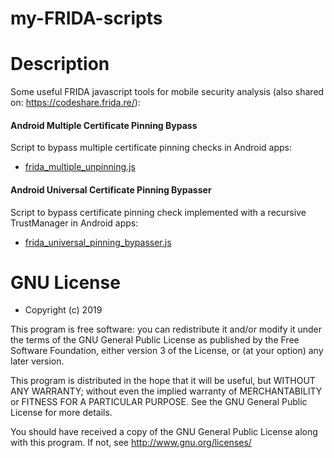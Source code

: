 # my-FRIDA-scripts


# Description
Some useful FRIDA javascript tools for mobile security analysis (also shared on: <https://codeshare.frida.re/>):

#### Android Multiple Certificate Pinning Bypass
Script to bypass multiple certificate pinning checks in Android apps: 
*  [frida_multiple_unpinning.js](<https://gist.github.com/akabe1/5632cbc1cd49f0237cbd0a93bc8e4452>)

#### Android Universal Certificate Pinning Bypasser
Script to bypass certificate pinning check implemented with a recursive TrustManager in Android apps:
* [frida_universal_pinning_bypasser.js](<https://gist.github.com/akabe1/ac6029bf2315c6d95ff2ad00fb7be1fc>)



# GNU License
- Copyright (c) 2019

This program is free software: you can redistribute it and/or modify
it under the terms of the GNU General Public License as published by
the Free Software Foundation, either version 3 of the License, or
(at your option) any later version.

This program is distributed in the hope that it will be useful,
but WITHOUT ANY WARRANTY; without even the implied warranty of
MERCHANTABILITY or FITNESS FOR A PARTICULAR PURPOSE. See the
GNU General Public License for more details.

You should have received a copy of the GNU General Public License
along with this program.  If not, see <http://www.gnu.org/licenses/>
